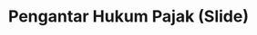 ---
id: 103
title: Pengantar Hukum Pajak (Slide)
linkurl: https://kutt.it/m4aHEA
fitur: lainlain
category: lainlain
createdTime : 13/01/2020
modifiedTime : 13/01/2020
topik: Hukum Pajak
color: ffd33d
---